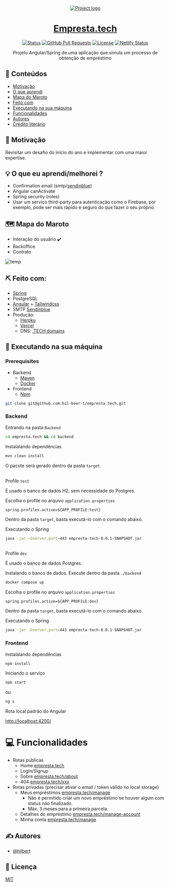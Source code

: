 <br>

<p align="center">
  <a href="" rel="noopener">
 <img src="https://user-images.githubusercontent.com/52302576/192434506-25f89576-c7dd-4ffd-bb8f-93e84fb4b839.png" alt="Project logo"></a>
</p>
<h1 align="center"><a href="https://empresta.tech/">Empresta.tech</a></h1>

<div align="center">

[![Status](https://img.shields.io/badge/status-active-success.svg)]()
[![GitHub Pull Requests](https://img.shields.io/github/issues-pr/hil-beer-t/caatinga-api.svg)](https://github.com/hil-beer-t/caatinga-api/pulls)
[![License](https://img.shields.io/badge/license-MIT-blue.svg)](LICENSE.md)
[![Netlify Status](https://api.netlify.com/api/v1/badges/ed9f5d44-3832-47b1-9d42-0d39cd76699c/deploy-status)](https://app.netlify.com/sites/caatinga/deploys)

</div>

<p align="center"> Projeto Angular/Spring de uma aplicação que simula um processo de obtenção de empréstimo
    <br> 
</p>

## 📝 Conteúdos

- [Motivação](#problem_statement)
- [O que aprendi](#idea)
- [Mapa do Maroto](#map)
- [Feito com](#tech_stack)
- [Executando na sua máquina](#exec)
- [Funcionalidades](#func)
- [Autores](#authors)
- [Crédito literário](#credits)

## 🧐 Motivação <a name = "problem_statement"></a>

Revisitar um desafio do início do ano e implementar com uma maior expertise.

## 💡 O que eu aprendi/melhorei ? <a name = "idea"></a>

- Confirmation email (smtp/[sendinblue](https://www.sendinblue.com/))
- Angular canActivate
- Spring security (roles)
- Usar um serviço third-party para autenticação como o Firebase, por exemplo, pode ser mais rápido e seguro do que fazer o seu próprio.

## 🗺️ Mapa do Maroto <a name = "map"></a>

- Interação do usuário ✔️
- Backoffice
- Contrato

![temp](https://user-images.githubusercontent.com/52302576/185675366-7f9e4d43-6d81-46cd-8ad9-3480f8abe170.png)

## ⛏️ Feito com: <a name = "tech_stack"></a>

- [Spring](https://spring.io/)
- PostgreSQL
- [Angular](https://angular.io/) + [Tailwindcss](https://tailwindcss.com/)
- SMTP [Sendinblue](https://www.sendinblue.com/)
- Produção:
  - [Heroku](heroku.com)
  - [Vercel](https://vercel.com)
  - DNS: [.TECH domains](https://get.tech/)

## 🏁 Executando na sua máquina <a name = "exec"></a>

### Prerequisites

- Backend
  - [Maven](https://maven.apache.org/download.cgi)
  - [Docker](https://docs.docker.com/get-docker/)
- Frontend
  - [Npm](https://www.npmjs.com/package/download)

```bash
git clone git@github.com:hil-beer-t/empresta.tech.git
```

### Backend

Entrando na pasta `Backend`

```bash
cd empresta.tech && cd backend
```

Instalalando dependências

```bash
mvn clean install
```

O pacote será gerado dentro da pasta `target`.

<br> Profile `test`

É usado o banco de dados H2, sem necessidade do Postgres.

Escolha o profile no arquivo `application.properties`

```
spring.profiles.active=${APP_PROFILE:test}
```

Dentro da pasta `target`, basta executá-lo com o comando abaixo.

Executando o Spring

```bash
java -jar -Dserver.port=443 empresta-tech-0.0.1-SNAPSHOT.jar
```

<br> Profile `dev`

É usado o banco de dados Postgres.

Instalando o banco de dados. Execute dentro da pasta `./backend`

```bash
docker compose up
```

Escolha o profile no arquivo `application.properties`

```
spring.profiles.active=${APP_PROFILE:dev}
```

Dentro da pasta `target`, basta executá-lo com o comando abaixo.

Executando o Spring

```bash
java -jar -Dserver.port=443 empresta-tech-0.0.1-SNAPSHOT.jar
```

### Frontend

Instalalando dependências

```bash
npm install
```

Iniciando o serviço

```bash
npm start
```

ou

```bash
ng s
```

Rota local padrão do Angular

[http://localhost:4200/](http://localhost:4200/)

# 💻 Funcionalidades <a name = "funcs"></a>

- Rotas públicas
  - Home [empresta.tech](https://empresta.tech)
  - Login/Signup
  - Sobre [empresta.tech/about](https://empresta.tech/about)
  - 404 [empresta.tech/xxx](https://empresta.tech/xxx)
- Rotas privadas (precisar ativar o email / token válido no local storage)
  - Meus empréstimos [empresta.tech/manage](https://empresta.tech/manage)
    - Não é permitido criar um novo empréstimo se houver algum com status não finalizado.
    - Máx. 3 meses para a primeira parcela.
  - Detalhes do empréstimo [empresta.tech/manage-account](https://empresta.tech/manage-account)
  - Minha conta [empresta.tech/manage](https://empresta.tech/manage)

## ✍️ Autores <a name = "authors"></a>

- [@hilbert](https://github.com/hil-beer-t)

## 📖 Licença

[MIT](#LICENCE)
